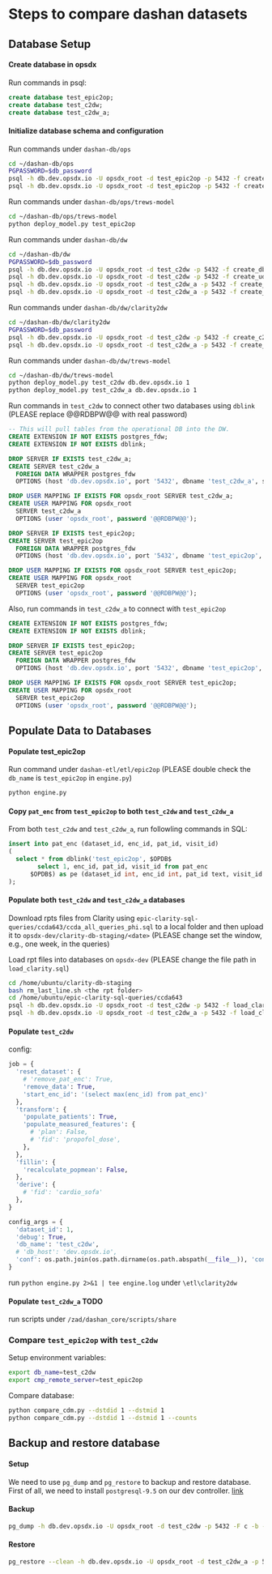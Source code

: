 Steps to compare dashan datasets
===========================
Database Setup
----------------------
#### Create database in opsdx
Run commands in psql:
```sql
create database test_epic2op;
create database test_c2dw;
create database test_c2dw_a;
```

#### Initialize database schema and configuration
Run commands under `dashan-db/ops`
```bash
cd ~/dashan-db/ops
PGPASSWORD=$db_password
psql -h db.dev.opsdx.io -U opsdx_root -d test_epic2op -p 5432 -f create_dbschema.sql
psql -h db.dev.opsdx.io -U opsdx_root -d test_epic2op -p 5432 -f create_udf.sql
```

Run commands under `dashan-db/ops/trews-model`
```bash
cd ~/dashan-db/ops/trews-model
python deploy_model.py test_epic2op
```

Run commands under `dashan-db/dw`
```bash
cd ~/dashan-db/dw
PGPASSWORD=$db_password
psql -h db.dev.opsdx.io -U opsdx_root -d test_c2dw -p 5432 -f create_dbschema.sql
psql -h db.dev.opsdx.io -U opsdx_root -d test_c2dw -p 5432 -f create_udf.sql
psql -h db.dev.opsdx.io -U opsdx_root -d test_c2dw_a -p 5432 -f create_dbschema.sql
psql -h db.dev.opsdx.io -U opsdx_root -d test_c2dw_a -p 5432 -f create_udf.sql
```

Run commands under `dashan-db/dw/clarity2dw`
```bash
cd ~/dashan-db/dw/clarity2dw
PGPASSWORD=$db_password
psql -h db.dev.opsdx.io -U opsdx_root -d test_c2dw -p 5432 -f create_c2dw.sql
psql -h db.dev.opsdx.io -U opsdx_root -d test_c2dw_a -p 5432 -f create_c2dw.sql
```

Run commands under `dashan-db/dw/trews-model`
```bash
cd ~/dashan-db/dw/trews-model
python deploy_model.py test_c2dw db.dev.opsdx.io 1
python deploy_model.py test_c2dw_a db.dev.opsdx.io 1
```

Run commands in `test_c2dw` to connect other two databases using `dblink` (PLEASE replace @@RDBPW@@ with real password)
```sql
-- This will pull tables from the operational DB into the DW.
CREATE EXTENSION IF NOT EXISTS postgres_fdw;
CREATE EXTENSION IF NOT EXISTS dblink;

DROP SERVER IF EXISTS test_c2dw_a;
CREATE SERVER test_c2dw_a
  FOREIGN DATA WRAPPER postgres_fdw
  OPTIONS (host 'db.dev.opsdx.io', port '5432', dbname 'test_c2dw_a', sslmode 'require');

DROP USER MAPPING IF EXISTS FOR opsdx_root SERVER test_c2dw_a;
CREATE USER MAPPING FOR opsdx_root
  SERVER test_c2dw_a
  OPTIONS (user 'opsdx_root', password '@@RDBPW@@');

DROP SERVER IF EXISTS test_epic2op;
CREATE SERVER test_epic2op
  FOREIGN DATA WRAPPER postgres_fdw
  OPTIONS (host 'db.dev.opsdx.io', port '5432', dbname 'test_epic2op', sslmode 'require');

DROP USER MAPPING IF EXISTS FOR opsdx_root SERVER test_epic2op;
CREATE USER MAPPING FOR opsdx_root
  SERVER test_epic2op
  OPTIONS (user 'opsdx_root', password '@@RDBPW@@');
```

Also, run commands in `test_c2dw_a` to connect with `test_epic2op`
```sql
CREATE EXTENSION IF NOT EXISTS postgres_fdw;
CREATE EXTENSION IF NOT EXISTS dblink;

DROP SERVER IF EXISTS test_epic2op;
CREATE SERVER test_epic2op
  FOREIGN DATA WRAPPER postgres_fdw
  OPTIONS (host 'db.dev.opsdx.io', port '5432', dbname 'test_epic2op', sslmode 'require');

DROP USER MAPPING IF EXISTS FOR opsdx_root SERVER test_epic2op;
CREATE USER MAPPING FOR opsdx_root
  SERVER test_epic2op
  OPTIONS (user 'opsdx_root', password '@@RDBPW@@');
```

Populate Data to Databases
--------------------------------------
#### Populate test_epic2op
Run command under `dashan-etl/etl/epic2op` (PLEASE double check the `db_name` is `test_epic2op` in `engine.py`)
```bash
python engine.py
```
#### Copy `pat_enc` from `test_epic2op` to both `test_c2dw` and `test_c2dw_a`
From both `test_c2dw` and `test_c2dw_a`, run followling commands in SQL:
```sql
insert into pat_enc (dataset_id, enc_id, pat_id, visit_id)
(
  select * from dblink('test_epic2op', $OPDB$
        select 1, enc_id, pat_id, visit_id from pat_enc
      $OPDB$) as pe (dataset_id int, enc_id int, pat_id text, visit_id text)
);
```
#### Populate both `test_c2dw` and `test_c2dw_a` databases
Download rpts files from Clarity using `epic-clarity-sql-queries/ccda643/ccda_all_queries_phi.sql` to a local folder and then upload it to `opsdx-dev/clarity-db-staging/<date>` (PLEASE change set the window, e.g., one week, in the queries)

Load rpt files into databases on `opsdx-dev` (PLEASE change the file path in `load_clarity.sql`)
```bash
cd /home/ubuntu/clarity-db-staging
bash rm_last_line.sh <the rpt folder>
cd /home/ubuntu/epic-clarity-sql-queries/ccda643
psql -h db.dev.opsdx.io -U opsdx_root -d test_c2dw -p 5432 -f load_clarity.sql
psql -h db.dev.opsdx.io -U opsdx_root -d test_c2dw_a -p 5432 -f load_clarity.sql
```

#### Populate `test_c2dw`
config:
```python
job = {
  'reset_dataset': {
    # 'remove_pat_enc': True,
    'remove_data': True,
    'start_enc_id': '(select max(enc_id) from pat_enc)'
  },
  'transform': {
    'populate_patients': True,
    'populate_measured_features': {
      # 'plan': False,
      # 'fid': 'propofol_dose',
    },
  },
  'fillin': {
    'recalculate_popmean': False,
  },
  'derive': {
    # 'fid': 'cardio_sofa'
  },
}

config_args = {
  'dataset_id': 1,
  'debug': True,
  'db_name': 'test_c2dw',
  # 'db_host': 'dev.opsdx.io',
  'conf': os.path.join(os.path.dirname(os.path.abspath(__file__)), 'conf'),
}
```
run `python engine.py 2>&1 | tee engine.log` under `\etl\clarity2dw`

#### Populate `test_c2dw_a` TODO
run scripts under `/zad/dashan_core/scripts/share`

### Compare `test_epic2op` with `test_c2dw`
Setup environment variables:
```bash
export db_name=test_c2dw
export cmp_remote_server=test_epic2op
```
Compare database:
```bash
python compare_cdm.py --dstdid 1 --dstmid 1
python compare_cdm.py --dstdid 1 --dstmid 1 --counts
```

Backup and restore database
---------------------------------------
#### Setup
We need to use `pg_dump` and `pg_restore` to backup and restore database. First of all, we need to install `postgresql-9.5` on our dev controller. [link](https://www.tqhosting.com/kb/617/How-to-install-PostgreSQL-95-on-Ubuntu-1404-LTS-Trusty-Tahr.html)

#### Backup
```bash
pg_dump -h db.dev.opsdx.io -U opsdx_root -d test_c2dw -p 5432 -F c -b -v -f ~/clarity-db-staging/c2dw_a/2017-04-05.sql
```

#### Restore
```bash
pg_restore --clean -h db.dev.opsdx.io -U opsdx_root -d test_c2dw_a -p 5432 -v  ~/clarity-db-staging/c2dw_a/2017-04-05.sql
```
